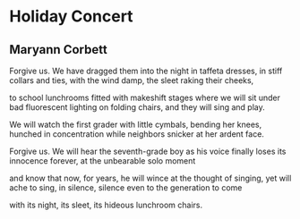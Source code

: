 # Holiday Concert
## Maryann Corbett
Forgive us. We have dragged them into the night
in taffeta dresses, in stiff collars and ties,
with the wind damp, the sleet raking their cheeks,

to school lunchrooms fitted with makeshift stages
where we will sit under bad fluorescent lighting
on folding chairs, and they will sing and play.

We will watch the first grader with little cymbals,
bending her knees, hunched in concentration
while neighbors snicker at her ardent face.

Forgive us. We will hear the seventh-grade boy
as his voice finally loses its innocence
forever, at the unbearable solo moment

and know that now, for years, he will wince at the thought
of singing, yet will ache to sing, in silence,
silence even to the generation to come

with its night, its sleet, its hideous lunchroom chairs.